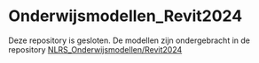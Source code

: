 # Onderwijsmodellen_Revit2024
 Deze repository is gesloten. De modellen zijn ondergebracht in de repository [NLRS_Onderwijsmodellen/Revit2024](https://github.com/RevitStandards/NLRS_Onderwijsmodellen/tree/main/Revit2024)
